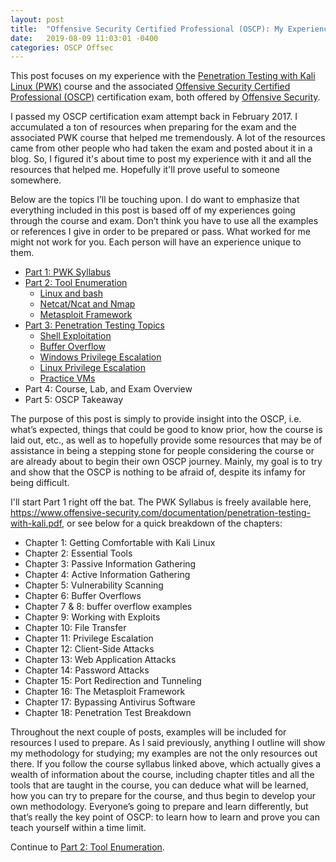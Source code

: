```yaml
---
layout: post
title:  "Offensive Security Certified Professional (OSCP): My Experience"
date:   2019-08-09 11:03:01 -0400
categories: OSCP Offsec
---
```


This post focuses on my experience with the [Penetration Testing with Kali Linux (PWK)](https://www.offensive-security.com/information-security-training/penetration-testing-training-kali-linux/) course and the associated [Offensive Security Certified Professional (OSCP)](https://www.offensive-security.com/information-security-certifications/oscp-offensive-security-certified-professional/) certification exam, both offered by [Offensive Security](https://www.offensive-security.com/).

I passed my OSCP certification exam attempt back in February 2017. I accumulated a ton of resources when preparing for the exam and the associated PWK course that helped me tremendously. A lot of the resources came from other people who had taken the exam and posted about it in a blog. So, I figured it's about time to post my experience with it and all the resources that helped me. Hopefully it'll prove useful to someone somewhere.

Below are the topics I’ll be touching upon. I do want to emphasize that everything included in this post is based off of my experiences going through the course and exam. Don’t think you have to use all the examples or references I give in order to be prepared or pass. What worked for me might not work for you. Each person will have an experience unique to them.

* [Part 1: PWK Syllabus](https://thegetch.github.io/oscp/offsec/2019/08/09/OSCPJourney/)
* [Part 2: Tool Enumeration](https://thegetch.github.io/oscp/offsec/2019/08/10/OSCPJourneyPart2/)
  * [Linux and bash](https://thegetch.github.io/oscp/offsec/2019/08/10/OSCPJourneyPart2#linux_bash)
  * [Netcat/Ncat and Nmap](https://thegetch.github.io/oscp/offsec/2019/08/10/OSCPJourneyPart2#nc_nmap)
  * [Metasploit Framework](https://thegetch.github.io/oscp/offsec/2019/08/10/OSCPJourneyPart2#metasploit)
* [Part 3: Penetration Testing Topics](https://thegetch.github.io/oscp/offsec/2019/08/10/OSCPJourneyPart3/)
  * [Shell Exploitation](https://thegetch.github.io/oscp/offsec/2019/08/10/OSCPJourneyPart3#Shell_Exploitation)
  * [Buffer Overflow](https://thegetch.github.io/oscp/offsec/2019/08/10/OSCPJourneyPart3#Buffer_Overflow)
  * [Windows Privilege Escalation](https://thegetch.github.io/oscp/offsec/2019/08/10/OSCPJourneyPart3#winPrivX)
  * [Linux Privilege Escalation](https://thegetch.github.io/oscp/offsec/2019/08/10/OSCPJourneyPart3#linPrivX)
  * [Practice VMs](https://thegetch.github.io/oscp/offsec/2019/08/10/OSCPJourneyPart3#practiceVMs)
* Part 4: Course, Lab, and Exam Overview
* Part 5: OSCP Takeaway

The purpose of this post is simply to provide insight into the OSCP, i.e. what’s expected, things that could be good to know prior, how the course is laid out, etc., as well as to hopefully provide some resources that may be of assistance in being a stepping stone for people considering the course or are already about to begin their own OSCP journey. Mainly, my goal is to try and show that the OSCP is nothing to be afraid of, despite its infamy for being difficult.

I'll start Part 1 right off the bat. The PWK Syllabus is freely available here, <https://www.offensive-security.com/documentation/penetration-testing-with-kali.pdf>, or see below for a quick breakdown of the chapters:

- Chapter 1: Getting Comfortable with Kali Linux
- Chapter 2: Essential Tools
- Chapter 3: Passive Information Gathering
- Chapter 4: Active Information Gathering
- Chapter 5: Vulnerability Scanning
- Chapter 6: Buffer Overflows
- Chapter 7 & 8: buffer overflow examples
- Chapter 9: Working with Exploits
- Chapter 10: File Transfer
- Chapter 11: Privilege Escalation
- Chapter 12: Client-Side Attacks
- Chapter 13: Web Application Attacks
- Chapter 14: Password Attacks
- Chapter 15: Port Redirection and Tunneling
- Chapter 16: The Metasploit Framework
- Chapter 17: Bypassing Antivirus Software
- Chapter 18: Penetration Test Breakdown

Throughout the next couple of posts, examples will be included for resources I used to prepare. As I said previously, anything I outline will show my methodology for studying; my examples are not the only resources out there. If you follow the course syllabus linked above, which actually gives a wealth of information about the course, including chapter titles and all the tools that are taught in the course, you can deduce what will be learned, how you can try to prepare for the course, and thus begin to develop your own methodology. Everyone’s going to prepare and learn differently, but that’s really the key point of OSCP: to learn how to learn and prove you can teach yourself within a time limit.

Continue to [Part 2: Tool Enumeration](https://thegetch.github.io/oscp/offsec/2019/08/10/OSCPJourneyPart2/).
